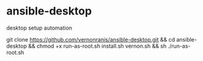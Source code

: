 # ansible-desktop
desktop setup automation


git clone https://github.com/vernonranis/ansible-desktop.git && cd ansible-desktop && chmod +x run-as-root.sh install.sh vernon.sh && sh ./run-as-root.sh
